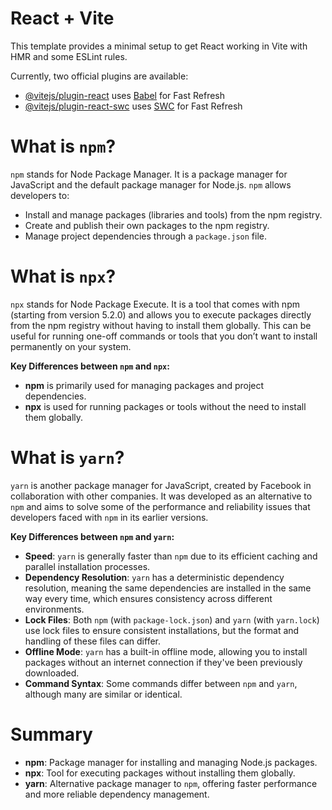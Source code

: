 # React + Vite

This template provides a minimal setup to get React working in Vite with HMR and some ESLint rules.

Currently, two official plugins are available:

- [@vitejs/plugin-react](https://github.com/vitejs/vite-plugin-react/blob/main/packages/plugin-react/README.md) uses [Babel](https://babeljs.io/) for Fast Refresh
- [@vitejs/plugin-react-swc](https://github.com/vitejs/vite-plugin-react-swc) uses [SWC](https://swc.rs/) for Fast Refresh


# What is `npm`?

`npm` stands for Node Package Manager. It is a package manager for JavaScript and the default package manager for Node.js. `npm` allows developers to:

- Install and manage packages (libraries and tools) from the npm registry.
- Create and publish their own packages to the npm registry.
- Manage project dependencies through a `package.json` file.

# What is `npx`?

`npx` stands for Node Package Execute. It is a tool that comes with npm (starting from version 5.2.0) and allows you to execute packages directly from the npm registry without having to install them globally. This can be useful for running one-off commands or tools that you don’t want to install permanently on your system.

**Key Differences between `npm` and `npx`:**

- **npm** is primarily used for managing packages and project dependencies.
- **npx** is used for running packages or tools without the need to install them globally.

# What is `yarn`?

`yarn` is another package manager for JavaScript, created by Facebook in collaboration with other companies. It was developed as an alternative to `npm` and aims to solve some of the performance and reliability issues that developers faced with `npm` in its earlier versions.

**Key Differences between `npm` and `yarn`:**

- **Speed**: `yarn` is generally faster than `npm` due to its efficient caching and parallel installation processes.
- **Dependency Resolution**: `yarn` has a deterministic dependency resolution, meaning the same dependencies are installed in the same way every time, which ensures consistency across different environments.
- **Lock Files**: Both `npm` (with `package-lock.json`) and `yarn` (with `yarn.lock`) use lock files to ensure consistent installations, but the format and handling of these files can differ.
- **Offline Mode**: `yarn` has a built-in offline mode, allowing you to install packages without an internet connection if they've been previously downloaded.
- **Command Syntax**: Some commands differ between `npm` and `yarn`, although many are similar or identical.

# Summary

- **npm**: Package manager for installing and managing Node.js packages.
- **npx**: Tool for executing packages without installing them globally.
- **yarn**: Alternative package manager to `npm`, offering faster performance and more reliable dependency management.
